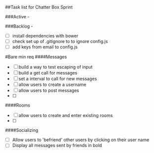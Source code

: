 ##Task list for Chatter Box Sprint


###Active - 


###Backlog - 

- [ ] install dependencies with bower
- [ ] check set up of .gitignore to to ignore config.js
- [ ] add keys from email to config.js

#Bare min req
####Messages
- [ ] build a way to test escaping of input
- [ ] build a get call for messages
- [ ] set a interval to call for new messages
- [ ] allow users to create a username
- [ ] allow users to post messages
- [ ] 


####Rooms
- [ ] allow users to create and enter existing rooms
- [ ] 

####Socializing
- [ ] Allow users to 'befriend' other users by clicking on their user name
- [ ] Display all messages sent by friends in bold
